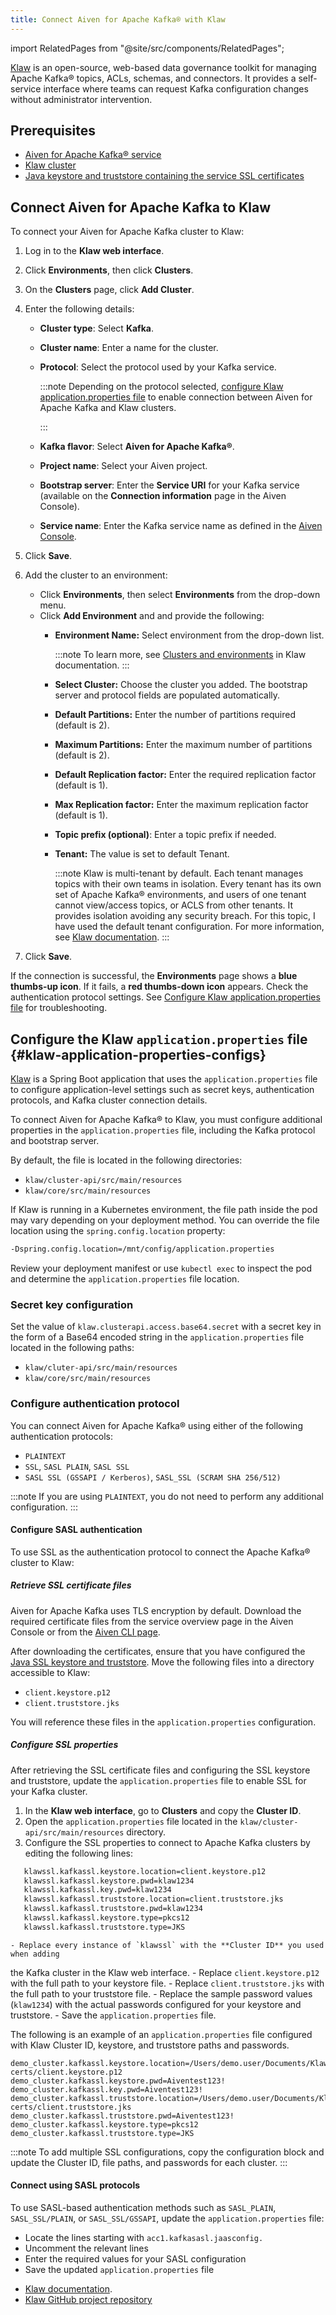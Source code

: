 ```yaml
---
title: Connect Aiven for Apache Kafka® with Klaw
---
```


import RelatedPages from "@site/src/components/RelatedPages";

[Klaw](https://www.klaw-project.io/) is an open-source, web-based data governance toolkit for managing Apache Kafka® topics, ACLs, schemas, and connectors.
It provides a self-service interface where teams can request Kafka configuration changes
without administrator intervention.

## Prerequisites

- [Aiven for Apache Kafka® service](/docs/products/kafka/get-started)
- [Klaw cluster](https://www.klaw-project.io/docs/quickstart)
- [Java keystore and truststore containing the service SSL certificates](/docs/products/kafka/howto/keystore-truststore)

## Connect Aiven for Apache Kafka to Klaw

To connect your Aiven for Apache Kafka cluster to Klaw:

1. Log in to the **Klaw web interface**.
1. Click **Environments**, then click **Clusters**.
1. On the **Clusters** page, click **Add Cluster**.
1. Enter the following details:
    - **Cluster type**: Select **Kafka**.
    - **Cluster name**: Enter a name for the cluster.
    - **Protocol**: Select the protocol used by your Kafka service.

      :::note
      Depending on the protocol selected,
      [configure Klaw application.properties file](/docs/products/kafka/howto/kafka-klaw#klaw-application-properties-configs)
      to enable connection between Aiven for Apache Kafka and Klaw clusters.

      :::

    - **Kafka flavor**: Select **Aiven for Apache Kafka®**.
    - **Project name**: Select your Aiven project.
    - **Bootstrap server**: Enter the **Service URI** for your Kafka service
      (available on the **Connection information** page in the Aiven Console).
    - **Service name**: Enter the Kafka service name as defined in the [Aiven Console](https://console.aiven.io/).

1. Click **Save**.
1. Add the cluster to an environment:
   - Click **Environments**, then select **Environments** from the drop-down menu.
   - Click **Add Environment** and and provide the following:
     - **Environment Name:** Select environment from the drop-down list.

       :::note
       To learn more, see [Clusters and
       environments](https://www.klaw-project.io/docs/Concepts/clusters-environments)
       in Klaw documentation.
       :::

     - **Select Cluster:** Choose the cluster you added. The bootstrap server and
       protocol fields are populated automatically.
     - **Default Partitions:** Enter the number of partitions required (default is 2).
     - **Maximum Partitions:** Enter the maximum number of partitions (default is 2).
     - **Default Replication factor:** Enter the required replication factor (default is
       1).
     - **Max Replication factor:** Enter the maximum replication factor (default is 1).
     - **Topic prefix (optional)**: Enter a topic prefix if needed.
     - **Tenant:** The value is set to default Tenant.

       :::note
       Klaw is multi-tenant by default. Each tenant manages topics with
       their own teams in isolation. Every tenant has its own set of
       Apache Kafka® environments, and users of one tenant cannot
       view/access topics, or ACLS from other tenants. It provides
       isolation avoiding any security breach. For this topic, I have
       used the default tenant configuration. For more information, see
       [Klaw documentation](https://www.klaw-project.io/docs/getstarted#configure-the-cluster-to-sync).
       :::

1. Click **Save**.

If the connection is successful, the **Environments** page shows
a **blue thumbs-up icon**. If it fails, a **red thumbs-down icon** appears. Check the
authentication protocol settings.
See [Configure Klaw application.properties file](#klaw-application-properties-configs)
for troubleshooting.

## Configure the Klaw `application.properties` file {#klaw-application-properties-configs}

[Klaw](https://www.klaw-project.io/) is a Spring Boot application that uses
the `application.properties` file to configure application-level settings such as
secret keys, authentication protocols, and Kafka cluster connection details.

To connect Aiven for Apache Kafka® to Klaw, you must configure additional properties
in the `application.properties` file, including the Kafka protocol and bootstrap server.

By default, the file is located in the following directories:

- `klaw/cluster-api/src/main/resources`
- `klaw/core/src/main/resources`

If Klaw is running in a Kubernetes environment, the file path inside the pod may
vary depending on your deployment method. You can override the file location
using the `spring.config.location` property:

```bash
-Dspring.config.location=/mnt/config/application.properties
```

Review your deployment manifest or use `kubectl exec` to inspect the pod and
determine the `application.properties` file location.

### Secret key configuration

Set the value of `klaw.clusterapi.access.base64.secret` with a secret
key in the form of a Base64 encoded string in the
`application.properties` file located in the following paths:

-   `klaw/cluter-api/src/main/resources`
-   `klaw/core/src/main/resources`

### Configure authentication protocol

You can connect Aiven for Apache Kafka® using either of the following
authentication protocols:

-   `PLAINTEXT`
-   `SSL`, `SASL PLAIN`, `SASL SSL`
-   `SASL SSL (GSSAPI / Kerberos)`, `SASL_SSL (SCRAM SHA 256/512)`

:::note
If you are using `PLAINTEXT`, you do not need to perform any additional
configuration.
:::

#### Configure SASL authentication

To use SSL as the authentication protocol to connect the Apache Kafka®
cluster to Klaw:

##### Retrieve SSL certificate files

Aiven for Apache Kafka uses TLS encryption by default. Download the required
certificate files from the service overview page in the Aiven Console or from
the [Aiven CLI page](/docs/tools/cli/service/user#avn_service_user_kafka_java_creds).

After downloading the certificates, ensure that you have configured
the [Java SSL keystore and truststore](/docs/products/kafka/howto/keystore-truststore).
Move the following files into a directory accessible to Klaw:

- `client.keystore.p12`
- `client.truststore.jks`

You will reference these files in the `application.properties` configuration.

##### Configure SSL properties

After retrieving the SSL certificate files and configuring the SSL
keystore and truststore, update the `application.properties` file to enable SSL
for your Kafka cluster.

1. In the **Klaw web interface**, go to **Clusters** and copy the **Cluster ID**.
1. Open the `application.properties` file located in the
   `klaw/cluster-api/src/main/resources` directory.
1. Configure the SSL properties to connect to Apache Kafka clusters by
 editing the following lines:

 ```bash
    klawssl.kafkassl.keystore.location=client.keystore.p12
    klawssl.kafkassl.keystore.pwd=klaw1234
    klawssl.kafkassl.key.pwd=klaw1234
    klawssl.kafkassl.truststore.location=client.truststore.jks
    klawssl.kafkassl.truststore.pwd=klaw1234
    klawssl.kafkassl.keystore.type=pkcs12
    klawssl.kafkassl.truststore.type=JKS
 ```

    - Replace every instance of `klawssl` with the **Cluster ID** you used when adding
 the Kafka cluster in the Klaw web interface.
    - Replace `client.keystore.p12` with the full path to your keystore file.
    - Replace `client.truststore.jks` with the full path to your truststore file.
    - Replace the sample password values (`klaw1234`) with the actual passwords
 configured for your keystore and truststore.
    - Save the `application.properties` file.

 The following is an example of an `application.properties` file
 configured with Klaw Cluster ID, keystore, and truststore paths and
 passwords.

 ```
 demo_cluster.kafkassl.keystore.location=/Users/demo.user/Documents/Klaw/demo-certs/client.keystore.p12
 demo_cluster.kafkassl.keystore.pwd=Aiventest123!
 demo_cluster.kafkassl.key.pwd=Aiventest123!
 demo_cluster.kafkassl.truststore.location=/Users/demo.user/Documents/Klaw/demo-certs/client.truststore.jks
 demo_cluster.kafkassl.truststore.pwd=Aiventest123!
 demo_cluster.kafkassl.keystore.type=pkcs12
 demo_cluster.kafkassl.truststore.type=JKS
 ```

 :::note
 To add multiple SSL configurations, copy the configuration block and update the
 Cluster ID, file paths, and passwords for each cluster.
 :::

#### Connect using SASL protocols

To use SASL-based authentication methods such as `SASL_PLAIN`, `SASL_SSL/PLAIN`, or
`SASL_SSL/GSSAPI`, update the `application.properties` file:

- Locate the lines starting with `acc1.kafkasasl.jaasconfig.`
- Uncomment the relevant lines
- Enter the required values for your SASL configuration
- Save the updated `application.properties` file

<RelatedPages/>

- [Klaw documentation](https://www.klaw-project.io/docs).
- [Klaw GitHub project repository](https://github.com/aiven/klaw)
